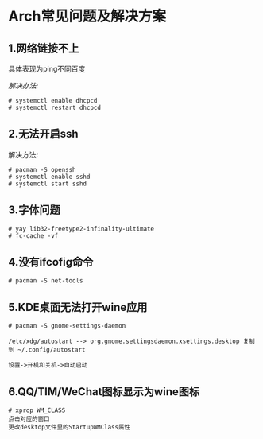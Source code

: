 # Arch常见问题及解决方案

## 1.网络链接不上

具体表现为ping不同百度

*解决办法:*

```
# systemctl enable dhcpcd
# systemctl restart dhcpcd
```



## 2.无法开启ssh

解决方法:

```
# pacman -S openssh
# systemctl enable sshd
# systemctl start sshd
```



## 3.字体问题

```
# yay lib32-freetype2-infinality-ultimate
# fc-cache -vf
```



## 4.没有ifcofig命令

```
# pacman -S net-tools
```



## 5.KDE桌面无法打开wine应用

```
# pacman -S gnome-settings-daemon

/etc/xdg/autostart --> org.gnome.settingsdaemon.xsettings.desktop 复制到 ~/.config/autostart

设置->开机和关机->自动启动
```



## 6.QQ/TIM/WeChat图标显示为wine图标

```
# xprop WM_CLASS
点击对应的窗口
更改desktop文件里的StartupWMClass属性
```


